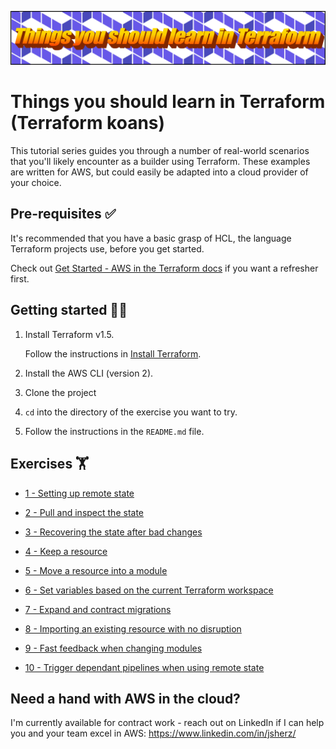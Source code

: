 ![Things you should learn in Terraform](./assets/logo.png)

# Things you should learn in Terraform (Terraform koans)

This tutorial series guides you through a number of real-world scenarios that
you'll likely encounter as a builder using Terraform. These examples are
written for AWS, but could easily be adapted into a cloud provider of your
choice.

## Pre-requisites ✅

It's recommended that you have a basic grasp of HCL, the language Terraform
projects use, before you get started.

Check out [Get Started - AWS in the Terraform docs] if you want a refresher
first.

[Get Started - AWS in the Terraform docs]: https://developer.hashicorp.com/terraform/tutorials/aws-get-started

## Getting started 👩‍💻

1. Install Terraform v1.5.

   Follow the instructions in [Install Terraform].

2. Install the AWS CLI (version 2).

3. Clone the project

4. `cd` into the directory of the exercise you want to try.

5. Follow the instructions in the `README.md` file.

[Install Terraform]: https://developer.hashicorp.com/terraform/downloads?product_intent=terraform

## Exercises 🏋️

* [1 - Setting up remote state]

* [2 - Pull and inspect the state]

* [3 - Recovering the state after bad changes]

* [4 - Keep a resource]

* [5 - Move a resource into a module]

* [6 - Set variables based on the current Terraform workspace]

* [7 - Expand and contract migrations]

* [8 - Importing an existing resource with no disruption]

* [9 - Fast feedback when changing modules]

* [10 - Trigger dependant pipelines when using remote state]

[1 - Setting up remote state]: ./exercises/01_setting-up-remote-state/README.md

[2 - Pull and inspect the state]: ./exercises/02_pull-and-inspect-state/README.md

[3 - Recovering the state after bad changes]: ./exercises/03_recovering-the-state-after-bad-changes/README.md

[4 - Keep a resource]: ./exercises/04_keep-a-resource/README.md

[5 - Move a resource into a module]: ./exercises/05_move-a-resource-into-a-module/README.md

[6 - Set variables based on the current Terraform workspace]: ./exercises/06_set-variables-based-on-the-current-workspace/README.md

[7 - Expand and contract migrations]: ./exercises/07_expand-contract-migrations/README.md

[8 - Importing an existing resource with no disruption]: ./exercises/08_import-existing-resources-no-disruption/README.md

[9 - Fast feedback when changing modules]: ./exercises/09_fast-feedback-changing-modules/README.md

[10 - Trigger dependant pipelines when using remote state]: ./exercises/10_trigger-dependant-pipelines-remote-state/README.md

## Need a hand with AWS in the cloud?

I'm currently available for contract work - reach out on LinkedIn if I can help
you and your team excel in AWS: https://www.linkedin.com/in/jsherz/
